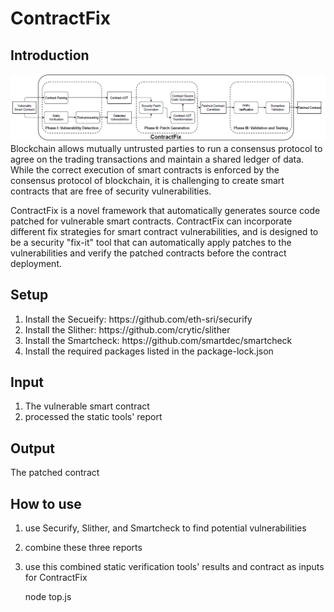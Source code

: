 # ContractFix

## Introduction
![Architecture of ContractPatch](architecture.png)
Blockchain allows mutually untrusted parties to run a consensus protocol to agree on the trading 
transactions and maintain a shared ledger of data. While the correct execution of smart contracts is
enforced by the consensus protocol of blockchain, it is challenging to create smart contracts that 
are free of security vulnerabilities. <br>

ContractFix is a novel framework that automatically generates source code patched for vulnerable smart
contracts. ContractFix can incorporate different fix strategies for smart contract vulnerabilities, and
is designed to be a security "fix-it" tool that can automatically apply patches to the vulnerabilities
and verify the patched contracts before the contract deployment.

## Setup
<ol>
<li> Install the Secueify: https://github.com/eth-sri/securify
<li> Install the Slither: https://github.com/crytic/slither
<li> Install the Smartcheck: https://github.com/smartdec/smartcheck
<li> Install the required packages listed in the package-lock.json
</ol>

## Input
<ol>
<li> The vulnerable smart contract
<li> processed the static tools' report
</ol>

## Output

The patched contract

## How to use
1. use Securify, Slither, and Smartcheck to find potential vulnerabilities
2. combine these three reports
3. use this combined static verification tools' results and contract as inputs for ContractFix

    node top.js <static verification reports path> <smart contract path> <output path>
